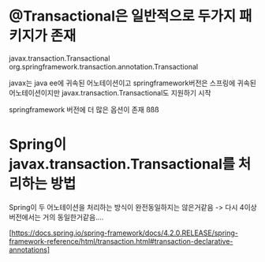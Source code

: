 # @Transactional은 일반적으로 두가지 패키지가 존재 
javax.transaction.Transactional 
org.springframework.transaction.annotation.Transactional

javax는 java ee에 귀속된 어노테이션이고 
springframework버전은 스프링에 귀속된 어노테이션이지만
javax.transaction.Transactional도 지원하기 시작

springframework 버전에 더 많은 옵션이 존재 ßßß

# Spring이 javax.transaction.Transactional를 처리하는 방법 
Spring이 두 어노테이션을 처리하는 방식이 완전동일하지는 않은거같음
-> 다시 4이상 버전에서는 거의 동일한거같음....

[https://docs.spring.io/spring-framework/docs/4.2.0.RELEASE/spring-framework-reference/html/transaction.html#transaction-declarative-annotations]
